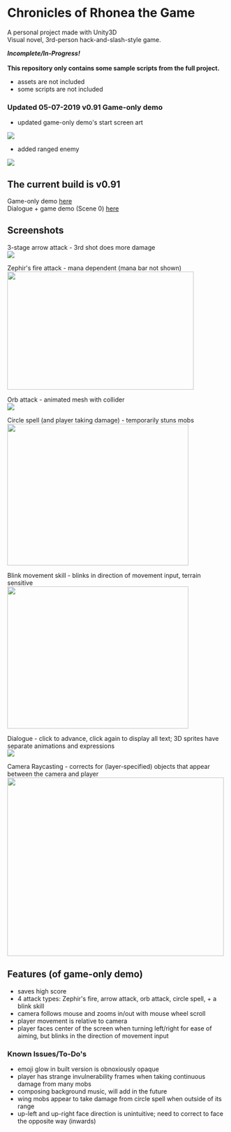 # Chronicles of Rhonea the Game
A personal project made with Unity3D  
Visual novel, 3rd-person hack-and-slash-style game.  

***Incomplete/In-Progress!***  
\
**This repository only contains some sample scripts from the full project.**
- assets are not included
- some scripts are not included  

### Updated 05-07-2019 v0.91 Game-only demo
- updated game-only demo's start screen art
<img src="gifs/start-screen-pic.gif" />

- added ranged enemy
<img src="gifs/wing-enemy.gif" />


## The current build is v0.91   
Game-only demo [here](https://drive.google.com/open?id=1JPWmxVyJGuWGdwMgWp4Vrh7i3Emxoiqo)  
Dialogue + game demo (Scene 0) [here](https://drive.google.com/open?id=132XmOa2-Et1H5dhK19P1-VTv4pi3dTra)  


## Screenshots

3-stage arrow attack - 3rd shot does more damage  
<img src="gifs/arrow-attack.gif" />

Zephir's fire attack - mana dependent (mana bar not shown)   
<img src="gifs/fire-attack.gif" width="426.5" height="270" />

Orb attack - animated mesh with collider  
<img src="gifs/orb-attack.gif" />

Circle spell (and player taking damage) - temporarily stuns mobs  
<img src="gifs/circle-spell.gif" width="414.9" height="324.5" />

Blink movement skill - blinks in direction of movement input, terrain sensitive    
<img src="gifs/blink.gif" width="414.9" height="324.5" />

Dialogue - click to advance, click again to display all text; 3D sprites have separate animations and expressions  
<img src="gifs/dialogue-sample.gif" />


Camera Raycasting - corrects for (layer-specified) objects that appear between the camera and player  
<img src="gifs/cam-raycasting.gif" width="495.5" height="408" />


## Features (of game-only demo)
- saves high score
- 4 attack types: Zephir's fire, arrow attack, orb attack, circle spell, + a blink skill
- camera follows mouse and zooms in/out with mouse wheel scroll
- player movement is relative to camera
- player faces center of the screen when turning left/right for ease of aiming, but blinks in the direction of movement input


### Known Issues/To-Do's
- emoji glow in built version is obnoxiously opaque
- player has strange invulnerability frames when taking continuous damage from many mobs
- composing background music, will add in the future
- wing mobs appear to take damage from circle spell when outside of its range
- up-left and up-right face direction is unintuitive; need to correct to face the opposite way (inwards)
